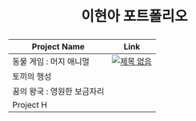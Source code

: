 # <p align="center">이현아 포트폴리오</p>

<div align="center">
  
|Project Name|Link|
|--|--|
|동물 게임 : 머지 애니멀|[![제목 없음](https://github.com/gusdk337/gusdk337/assets/51481890/3dc42691-23c3-44b1-80d3-a4d37ff49bdf)](https://github.com/gusdk337/AnimalGameResult)|
|토끼의 행성||
|꿈의 왕국 : 영원한 보금자리||
|Project H||

</div>
